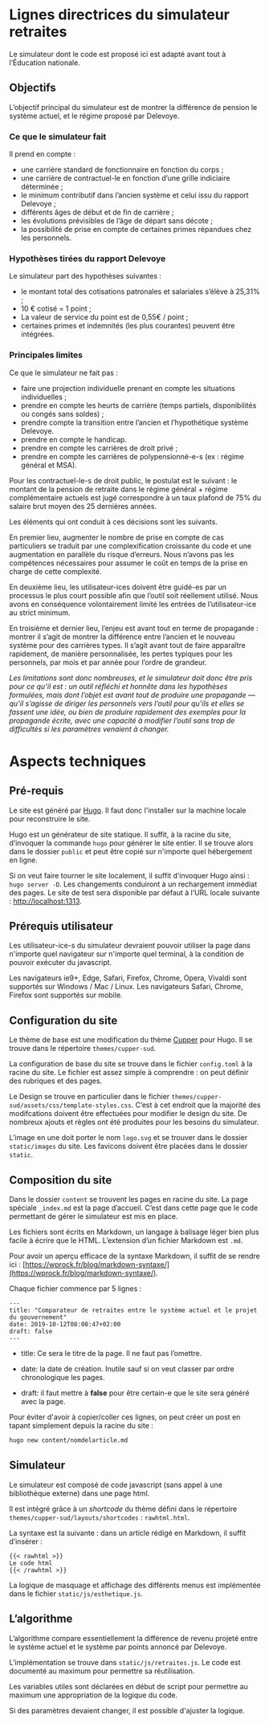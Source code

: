 # Lignes directrices du simulateur retraites

Le simulateur dont le code est proposé ici est adapté avant tout à l’Éducation nationale.



## Objectifs

L’objectif principal du simulateur est de montrer la différence de pension le système actuel, et le régime proposé par Delevoye.



### Ce que le simulateur fait

Il prend en compte :

- une carrière standard de fonctionnaire en fonction du corps ;
- une carrière de contractuel-le en fonction d’une grille indiciaire déterminée ;
- le minimum contributif dans l’ancien système et celui issu du rapport Delevoye ;
- différents âges de début et de fin de carrière ;
- les évolutions prévisibles de l’âge de départ sans décote ;
- la possibilité de prise en compte de certaines primes répandues chez les personnels.



### Hypothèses tirées du rapport Delevoye

Le simulateur part des hypothèses suivantes :

- le montant total des cotisations patronales et salariales s’élève à 25,31% ;
- 10 € cotisé = 1 point ;
- La valeur de service du point est de 0,55€ / point ;
- certaines primes et indemnités (les plus courantes) peuvent être intégrées.



### Principales limites

Ce que le simulateur ne fait pas :

- faire une projection individuelle prenant en compte les situations individuelles ;
- prendre en compte les heurts de carrière (temps partiels, disponibilités ou congés sans soldes) ;
- prendre compte la transition entre l’ancien et l’hypothétique système Delevoye.
- prendre en compte le handicap.
- prendre en compte les carrières de droit privé ;
- prendre en compte les carrières de polypensionné-e-s (ex : régime général et MSA).

Pour les contractuel-le-s de droit public, le postulat est le suivant : le montant de la pension de retraite dans le régime général + régime complémentaire actuels est jugé correspondre à un taux plafond de 75% du salaire brut moyen des 25 dernières années.



Les éléments qui ont conduit à ces décisions sont les suivants.

En premier lieu, augmenter le nombre de prise en compte de cas particuliers se traduit par une complexification croissante du code et une augmentation en parallèle du risque d’erreurs.  Nous n’avons pas les compétences nécessaires pour assumer le coût en temps de la prise en charge de cette complexité.

En deuxième lieu, les utilisateur-ices doivent être guidé-es par un processus le plus court possible afin que l’outil soit réellement utilisé. Nous avons en conséquence volontairement limité les entrées de l’utilisateur-ice au strict minimum.

En troisième et dernier lieu, l’enjeu est avant tout en terme de propagande : montrer il s’agit de montrer la différence entre l’ancien et le nouveau système pour des carrières types. Il s’agit avant tout de faire apparaître rapidement, de manière personnalisée, les pertes typiques pour les personnels, par mois et par année pour l’ordre de grandeur.



*Les limitations sont donc nombreuses, et le simulateur doit donc être pris pour ce qu’il est : un outil réfléchi et honnête dans les hypothèses formulées, mais dont l’objet est avant tout de produire une propagande — qu’il s’agisse de diriger les personnels vers l’outil pour qu’ils et elles se fassent une idée, ou bien de produire rapidement des exemples pour la propagande écrite, avec une capacité à modifier l’outil sans trop de difficultés si les paramètres venaient à changer.*







# Aspects techniques

## Pré-requis

Le site est généré par [Hugo](https://gohugo.io). Il faut donc l'installer sur la machine locale pour reconstruire le site.

Hugo est un générateur de site statique. Il suffit, à la racine du site, d’invoquer la commande `hugo` pour générer le site entier. Il se trouve alors dans le dossier `public` et peut être copié sur n'importe quel hébergement en ligne.

Si on veut faire tourner le site localement, il suffit d’invoquer Hugo ainsi : `hugo server -D`. Les changements conduiront à un rechargement immédiat des pages. Le site de test sera disponible par défaut à l’URL locale suivante : [http://localhost:1313](http://localhost:1313).

## Prérequis utilisateur

Les utilisateur-ice-s du simulateur devraient pouvoir utiliser la page dans n'importe quel navigateur sur n'importe quel terminal, à la condition de pouvoir exécuter du javascript.

Les navigateurs ie9+, Edge, Safari, Firefox, Chrome, Opera, Vivaldi sont supportés sur Windows / Mac / Linux. Les navigateurs Safari, Chrome, Firefox sont supportés sur mobile.

## Configuration du site

Le thème de base est une modification du thème [Cupper](https://themes.gohugo.io/cupper-hugo-theme/) pour Hugo. Il se trouve dans le répertoire `themes/cupper-sud`.

La configuration de base du site se trouve dans le fichier `config.toml` à la racine du site. Le fichier est assez simple à comprendre : on peut définir des rubriques et des pages.

Le Design se trouve en particulier dans le fichier `themes/cupper-sud/assets/css/template-styles.css`. C’est à cet endroit que la majorité des modifcations doivent être effectuées pour modifier le design du site. De nombreux ajouts et règles ont été produites pour les besoins du simulateur.

L’image en une doit porter le nom `logo.svg` et se trouver dans le dossier `static/images` du site. Les favicons doivent être placées dans le dossier `static`.

## Composition du site

Dans le dossier `content` se trouvent les pages en racine du site. La page spéciale `_index.md` est la page d’accueil. C’est dans cette page que le code permettant de gérer le simulateur est mis en place.

Les fichiers sont écrits en Markdown, un langage à balisage léger bien plus facile à écrire que le HTML. L’extension d’un fichier Markdown est `.md`.

Pour avoir un aperçu efficace de la syntaxe Markdown, il suffit de se rendre ici : [https://wprock.fr/blog/markdown-syntaxe/](https://wprock.fr/blog/markdown-syntaxe/).

Chaque fichier commence par 5 lignes :

```
---
title: "Comparateur de retraites entre le système actuel et le projet du gouvernement"
date: 2019-10-12T08:08:47+02:00
draft: false
---
```

- title: Ce sera le titre de la page. Il ne faut pas l’omettre.

- date: la date de création.  Inutile sauf si on veut classer par ordre chronologique les pages.

- draft: il faut mettre à **false** pour être certain-e que le site sera généré avec la page.

Pour éviter d'avoir à copier/coller ces lignes, on peut créer un post en tapant simplement depuis la racine du site :

```sh
hugo new content/nomdelarticle.md
```

## Simulateur

Le simulateur est composé de code javascript (sans appel à une bibliothèque externe) dans une page html.

Il est intégré grâce à un *shortcode* du thème défini dans le répertoire `themes/cupper-sud/layouts/shortcodes` : `rawhtml.html`.

La syntaxe est la suivante : dans un article rédigé en Markdown, il suffit d’insérer :

```
{{< rawhtml >}}
Le code html
{{< /rawhtml >}}
```

La logique de masquage et affichage des différents menus est implémentée dans le fichier `static/js/esthetique.js`.

## L’algorithme

L’algorithme compare essentiellement la différence de revenu projeté entre le système actuel et le système par points annoncé par Delevoye.

L’implémentation se trouve dans `static/js/retraites.js`. Le code est documenté au maximum pour permettre sa réutilisation.

Les variables utiles sont déclarées en début de script pour permettre au maximum une appropriation de la logique du code.

Si des paramètres devaient changer, il est possible d'ajuster la logique.

